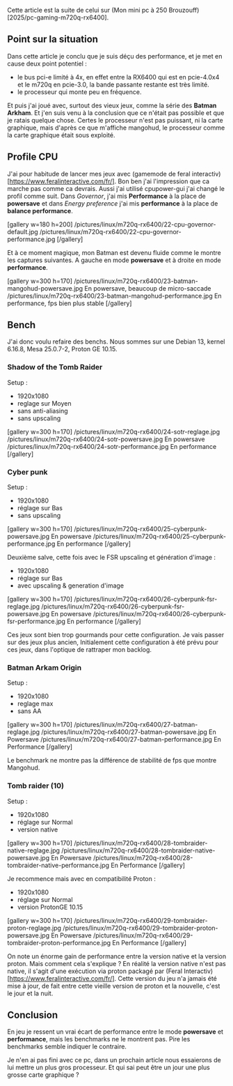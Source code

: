 
Cette article est la suite de celui sur (Mon mini pc à 250 Brouzouff)[2025/pc-gaming-m720q-rx6400]. 

## Point sur la situation

Dans cette article je conclu que je suis déçu des performance, et je met en cause deux point potentiel : 
- le bus pci-e limité à 4x, en effet entre la RX6400 qui est en pcie-4.0x4 et le m720q en pcie-3.0, la bande passante restante est très limité. 
- le processeur qui monte peu en fréquence.

Et puis j'ai joué avec, surtout des vieux jeux, comme la série des **Batman Arkham**. Et j'en suis venu à la conclusion que ce n'était pas possible et que je ratais quelque chose. Certes le processeur n'est pas puissant, ni la carte graphique, mais d'après ce que m'affiche mangohud, le processeur comme la carte graphique était sous exploité. 

## Profile CPU

J'ai pour habitude de lancer mes jeux avec (gamemode de feral interactiv)[https://www.feralinteractive.com/fr/]. 
Bon ben j'ai l'impression que ca marche pas comme ca devrais. Aussi j'ai utilisé cpupower-gui j'ai changé le profil comme suit. 
Dans *Governor*, j'ai mis **Performance** à la place de **powersave** et dans *Energy preference* j'ai mis **performance** à la place de **balance performance**. 

[gallery w=180 h=200]
/pictures/linux/m720q-rx6400/22-cpu-governor-default.jpg
/pictures/linux/m720q-rx6400/22-cpu-governor-performance.jpg
[/gallery]

Et à ce moment magique, mon Batman est devenu fluide comme le montre les captures suivantes.
A gauche en mode **powersave** et à droite en mode **performance**.

[gallery w=300 h=170]
/pictures/linux/m720q-rx6400/23-batman-mangohud-powersave.jpg	En powersave, beaucoup de micro-saccade
/pictures/linux/m720q-rx6400/23-batman-mangohud-performance.jpg	En performance, fps bien plus stable
[/gallery]

## Bench

J'ai donc voulu refaire des benchs. 
Nous sommes sur une Debian 13, kernel 6.16.8, Mesa 25.0.7-2, Proton GE 10.15.

### Shadow of the Tomb Raider

Setup : 
- 1920x1080
- reglage sur Moyen
- sans anti-aliasing
- sans upscaling

[gallery w=300 h=170]
/pictures/linux/m720q-rx6400/24-sotr-reglage.jpg
/pictures/linux/m720q-rx6400/24-sotr-powersave.jpg	En powersave
/pictures/linux/m720q-rx6400/24-sotr-performance.jpg	En performance
[/gallery]


### Cyber punk

Setup :
- 1920x1080
- réglage sur Bas
- sans upscaling

[gallery w=300 h=170]
/pictures/linux/m720q-rx6400/25-cyberpunk-powersave.jpg	En powersave
/pictures/linux/m720q-rx6400/25-cyberpunk-performance.jpg	En performance
[/gallery]


Deuxième salve, cette fois avec le FSR upscaling et génération d'image :
- 1920x1080
- réglage sur Bas
- avec upscaling & generation d'image

[gallery w=300 h=170]
/pictures/linux/m720q-rx6400/26-cyberpunk-fsr-reglage.jpg
/pictures/linux/m720q-rx6400/26-cyberpunk-fsr-powersave.jpg	En powersave
/pictures/linux/m720q-rx6400/26-cyberpunk-fsr-performance.jpg	En performance
[/gallery]

Ces jeux sont bien trop gourmands pour cette configuration. 
Je vais passer sur des jeux plus ancien, 
Initialement cette configuration à été prévu pour ces jeux, dans l'optique de rattraper mon backlog. 

### Batman Arkam Origin

Setup :
- 1920x1080
- reglage max
- sans AA

[gallery w=300 h=170]
/pictures/linux/m720q-rx6400/27-batman-reglage.jpg
/pictures/linux/m720q-rx6400/27-batman-powersave.jpg	En Powersave
/pictures/linux/m720q-rx6400/27-batman-performance.jpg	En Performance
[/gallery]

Le benchmark ne montre pas la différence de stabilité de fps que montre Mangohud.

### Tomb raider (10)

Setup :
- 1920x1080
- réglage sur Normal
- version native

[gallery w=300 h=170]
/pictures/linux/m720q-rx6400/28-tombraider-native-reglage.jpg
/pictures/linux/m720q-rx6400/28-tombraider-native-powersave.jpg	En Powersave
/pictures/linux/m720q-rx6400/28-tombraider-native-performance.jpg	En Performance
[/gallery]

Je recommence mais avec en compatibilité Proton :
- 1920x1080
- réglage sur Normal
- version ProtonGE 10.15

[gallery w=300 h=170]
/pictures/linux/m720q-rx6400/29-tombraider-proton-reglage.jpg
/pictures/linux/m720q-rx6400/29-tombraider-proton-powersave.jpg	En Powersave
/pictures/linux/m720q-rx6400/29-tombraider-proton-performance.jpg	En Performance
[/gallery]

On note un énorme gain de performance entre la version native et la version proton.
Mais comment cela s'explique ? 
En réalité la version native n'est pas native, il s'agit d'une exécution via proton packagé par (Feral Interactiv)[https://www.feralinteractive.com/fr/].
Cette version du jeu n'a jamais été mise à jour, de fait entre cette vieille version de proton et la nouvelle, c'est le jour et la nuit. 

## Conclusion

En jeu je ressent un vrai écart de performance entre le mode **powersave** et **performance**, mais les benchmarks ne le montrent pas. 
Pire les benchmarks semble indiquer le contraire. 

Je n'en ai pas fini avec ce pc, dans un prochain article nous essaierons de lui mettre un plus gros processeur. 
Et qui sai peut être un jour une plus grosse carte graphique ? 
